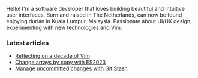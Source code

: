 Hello! I'm a software developer that loves building beautiful and intuitive user interfaces. Born and raised in The Netherlands, can now be found enjoying durian in Kuala Lumpur, Malaysia. Passionate about UI/UX design, experimenting with new technologies and Vim.



### Latest articles

- [Reflecting on a decade of Vim](https://www.hendriklammers.com/articles/reflecting-on-a-decade-of-vim)
- [Change arrays by copy with ES2023](https://www.hendriklammers.com/articles/change-array-by-copy-with-es2023)
- [Manage uncommitted changes with Git Stash](https://www.hendriklammers.com/articles/git-stash)
